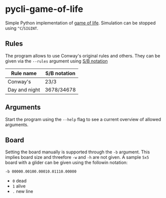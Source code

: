 # pycli-game-of-life

Simple Python implementation of [game of life](https://en.wikipedia.org/wiki/Conway%27s_Game_of_Life). Simulation can be stopped using `^C`/`SIGINT`.

## Rules
The program allows to use Conway's original rules and others. They can be given via the `--rules` argument using [S/B notation](https://www.conwaylife.com/wiki/Rulestring)

 Rule name | S/B notation
-|-
 Conway's | 23/3
 Day and night | 3678/34678

## Arguments
Start the program using the `--help` flag to see a current overview of allowed arguments.

## Board
Setting the board manually is supported through the `-b` argument. This implies board size and threefore `-w` and `-h` are not given. A sample `5x5` board with a glider can be given using the followin notation:

```
-b 00000.00100.00010.01110.00000
```

* `0` dead
* `1` alive
* `.` new line
